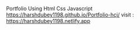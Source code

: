Portfolio Using Html Css Javascript 
https://harshdubey1198.github.io/Portfolio-hcj/
visit : https://harshdubey1198.netlify.app
 
